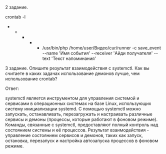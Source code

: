 2 задание. 

crontab -l
* * * * * /usr/bin/php /home/user/Видео/cur/runner -c save_event --name 'Имя события' --receiver 'Айди получателя' --text 'Текст напоминания'
       
3 задание.  Опишите результат взаимодействия с systemctl. 
Как вы считаете в каких задачах использование демонов лучше, чем использование crontab?

Ответ:

systemctl является инструментом для управления системой и сервисами в операционных системах на базе Linux, использующих систему инициализации systemd. 
С помощью systemctl можно запускать, останавливать, перезагружать и настраивать различные сервисы и демоны 
(процессы, которые работают в фоновом режиме). 
Команды, связанные с systemctl, предоставляют полный контроль над состоянием системы и её процессов.
Результат взаимодействия - управление состоянием сервисов и демонов, таких как запуск, остановка, перезапуск и настройка автозапуска процессов в фоновом режиме.
